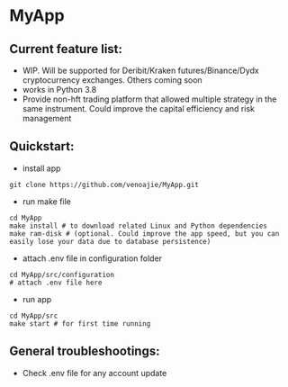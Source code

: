 # MyApp

## Current feature list:

- WIP. Will be supported for Deribit/Kraken futures/Binance/Dydx cryptocurrency exchanges. Others coming soon
- works in Python 3.8
- Provide non-hft trading platform that allowed multiple strategy in the same instrument. Could improve the capital efficiency and risk management

## Quickstart:
- install app 
```shell 
git clone https://github.com/venoajie/MyApp.git
``` 
- run make file
```shell 
cd MyApp
make install # to download related Linux and Python dependencies
make ram-disk # (optional. Could improve the app speed, but you can easily lose your data due to database persistence)
``` 
- attach .env file in configuration folder
```shell 
cd MyApp/src/configuration
# attach .env file here
``` 
- run app
```shell 
cd MyApp/src
make start # for first time running
``` 

## General troubleshootings:

- Check .env file for any account update

